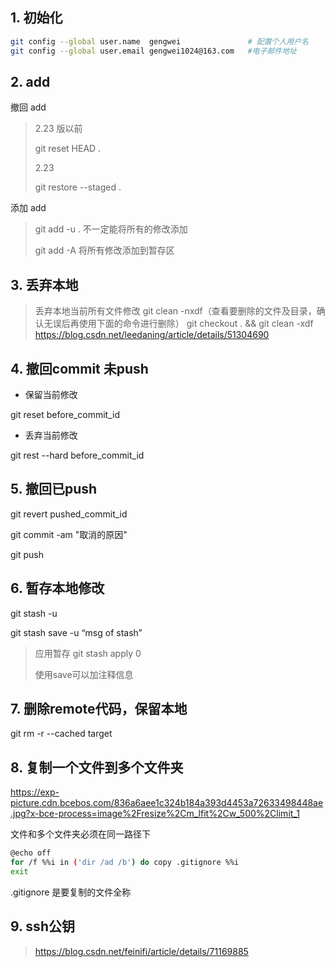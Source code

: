 ## 1. 初始化

```sh
git config --global user.name  gengwei               # 配置个人用户名
git config --global user.email gengwei1024@163.com   #电子邮件地址
```

## 2. add

撤回 add

> 2.23 版以前
>
> git reset HEAD .
>
> 2.23
>
> git restore --staged .

添加 add

> git add -u .  不一定能将所有的修改添加
>
> git add -A  将所有修改添加到暂存区

## 3. 丢弃本地

> 丢弃本地当前所有文件修改
> git clean -nxdf（查看要删除的文件及目录，确认无误后再使用下面的命令进行删除）
> git checkout . && git clean -xdf
> https://blog.csdn.net/leedaning/article/details/51304690

## 4. 撤回commit  未push

* 保留当前修改

git reset   before_commit_id

* 丢弃当前修改

git rest --hard before_commit_id

## 5. 撤回已push

git revert  pushed_commit_id

git commit -am "取消的原因"

git push

## 6. 暂存本地修改

git stash -u 

git stash save -u  “msg of stash” 

> 应用暂存  git stash apply 0 
>
> 使用save可以加注释信息

## 7. 删除remote代码，保留本地

git rm -r --cached  target

## 8. 复制一个文件到多个文件夹

https://exp-picture.cdn.bcebos.com/836a6aee1c324b184a393d4453a72633498448ae.jpg?x-bce-process=image%2Fresize%2Cm_lfit%2Cw_500%2Climit_1

文件和多个文件夹必须在同一路径下

```sh
@echo off 
for /f %%i in ('dir /ad /b') do copy .gitignore %%i 
exit
```

.gitignore  是要复制的文件全称

## 9. ssh公钥

> https://blog.csdn.net/feinifi/article/details/71169885